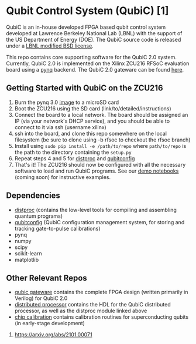 # Qubit Control System (QubiC) [1]

QubiC is an in-house developed FPGA based qubit control system developed at Lawrence Berkeley National Lab (LBNL) with the support of the US Department of Energy (DOE). The QubiC source code is released under a [LBNL modified BSD license](LICENSE).

This repo contains core supporting software for the QubiC 2.0 system. Currently, QubiC 2.0 is implemented on the Xilinx ZCU216 RFSoC evaluation board using a [pynq](http://www.pynq.io/) backend. The QubiC 2.0 gateware can be found [here](https://gitlab.com/LBL-QubiC/gateware/-/tree/rfsoc).

## Getting Started with QubiC on the ZCU216

1. Burn the pynq 3.0 [image](link/here) to a microSD card 
2. Boot the ZCU216 using the SD card (link/to/detailed/instructions)
3. Connect the board to a local network. The board should be assigned an IP (via your network's DHCP service), and you should be able to connect to it via ssh (username xilinx)
4. ssh into the board, and clone this repo somewhere on the local filesystem (be sure to clone using -b rfsoc to checkout the rfsoc branch)
5. Install using `sudo pip install -e /path/to/repo` where `path/to/repo` is the path to the directory containing the `setup.py`
6. Repeat steps 4 and 5 for [distproc](https://gitlab.com/LBL-QubiC/distributed_processor/-/tree/master/python) and [qubitconfig](https://gitlab.com/LBL-QubiC/experiments/qubitconfig)
7. That's it! The ZCU216 should now be configured with all the necessary software to load and run QubiC programs. See our [demo notebooks]() (coming soon) for instructive examples.

## Dependencies
- [distproc](https://gitlab.com/LBL-QubiC/distributed_processor/-/tree/master/python) (contains the low-level tools for compiling and assembling quantum programs)
- [qubitconfig](https://gitlab.com/LBL-QubiC/experiments/qubitconfig) (QubiC configuration management system, for storing and tracking gate-to-pulse calibrations)
- pynq
- numpy
- scipy
- scikit-learn
- matplotlib

## Other Relevant Repos
- [qubic gateware](https://gitlab.com/LBL-QubiC/gateware/-/tree/rfsoc) contains the complete FPGA design (written primarily in Verilog) for QubiC 2.0
- [distributed processor](https://gitlab.com/LBL-QubiC/distributed_processor) contains the HDL for the QubiC distributed processor, as well as the distproc module linked above
- [chip calibration](https://gitlab.com/LBL-QubiC/experiments/chipcalibration) contains calibration routines for superconducting qubits (in early-stage development)

1. https://arxiv.org/abs/2101.00071
